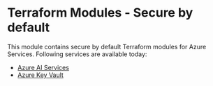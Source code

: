# Terraform Modules - Secure by default

This module contains secure by default Terraform modules for Azure Services. Following services are available today:

- [Azure AI Services](/modules/aiservices/)
- [Azure Key Vault](/modules/keyvault/)
